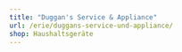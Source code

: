 ```yaml
---
title: "Duggan's Service & Appliance"
url: /erie/duggans-service-und-appliance/
shop: Haushaltsgeräte
---
```

